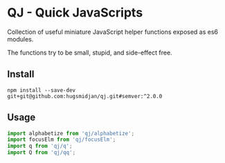 # QJ - Quick JavaScripts

Collection of useful miniature JavaScript helper functions exposed as es6
modules.

The functions try to be small, stupid, and side-effect free.

## Install

    npm install --save-dev git+git@github.com:hugsmidjan/qj.git#semver:^2.0.0

## Usage

```js
import alphabetize from 'qj/alphabetize';
import focusElm from 'qj/focusElm';
import q from 'qj/q';
import Q from 'qj/qq';
```
